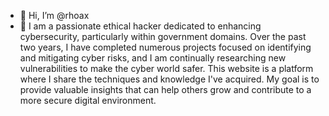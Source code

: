 - 👋 Hi, I’m @rhoax
- 👀 I am a passionate ethical hacker dedicated to enhancing cybersecurity, particularly within government domains. Over the past two years, I have completed numerous projects focused on identifying and mitigating cyber risks, and I am continually researching new vulnerabilities to make the cyber world safer.
This website is a platform where I share the techniques and knowledge I've acquired. My goal is to provide valuable insights that can help others grow and contribute to a more secure digital environment.

